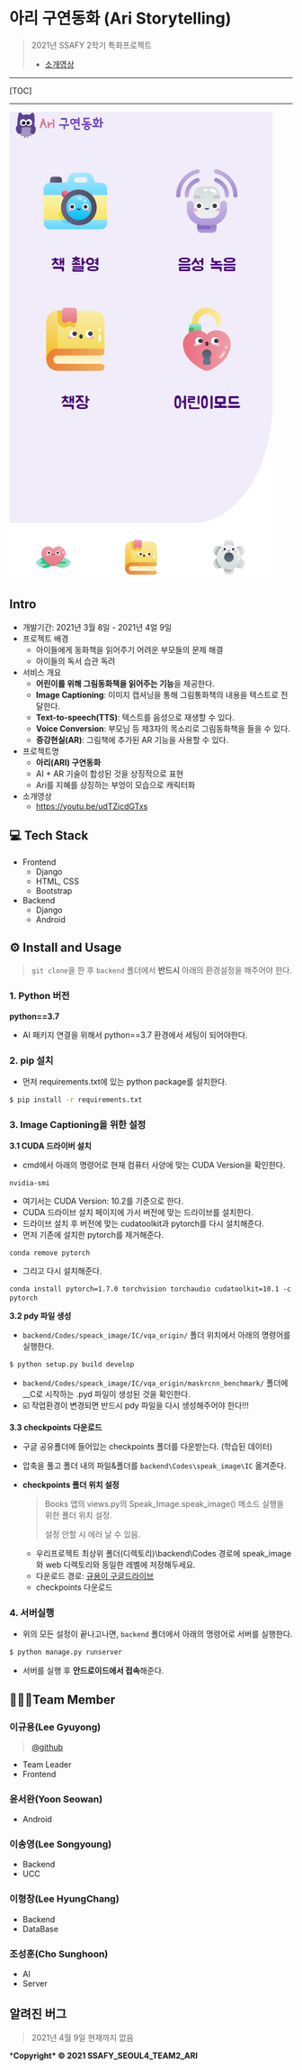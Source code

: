 # 아리 구연동화 (Ari Storytelling)

>2021년 SSAFY 2학기 특화프로젝트
>
>- [소개영상](https://youtu.be/udTZicdGTxs)

---

[TOC]

---

![Ari Storytelling](Docs/img/index.png)



## Intro

- 개발기간: 2021년 3월 8일 - 2021년 4얼 9일
- 프로젝트 배경
  - 아이들에게 동화책을 읽어주기 어려운 부모들의 문제 해결
  - 아이들의 독서 습관 독려
- 서비스 개요
  - **어린이를 위해 그림동화책을 읽어주는 기능**을 제공한다.
  - **Image Captioning**: 이미지 캡셔닝을 통해 그림통화책의 내용을 텍스트로 전달한다.
  - **Text-to-speech(TTS)**: 텍스트를 음성으로 재생할 수 있다.
  - **Voice Conversion**: 부모님 등 제3자의 목소리로 그림동화책을 들을 수 있다.
  - **증강현실(AR)**: 그림책에 추가된 AR 기능을 사용할 수 있다.
- 프로젝트명
  - **아리(ARI) 구연동화**
  - AI + AR 기술이 합성된 것을 상징적으로 표현
  - Ari를 지혜를 상징하는 부엉이 모습으로 캐릭터화
- 소개영상
  - https://youtu.be/udTZicdGTxs


## :computer: Tech Stack

- Frontend
  - Django
  - HTML, CSS
  - Bootstrap
- Backend
  - Django
  - Android



## :gear: Install and Usage

> `git clone`을 한 후 `backend` 폴더에서 **반드시** 아래의 환경설정을 해주어야 한다.

### 1. Python 버전

**python==3.7**

- AI 패키지 연결을 위해서 python==3.7 환경에서 세팅이 되어야한다.

### 2. pip 설치

- 먼저 requirements.txt에 있는 python package를 설치한다.

```bash
$ pip install -r requirements.txt
```

### 3. Image Captioning을 위한 설정

**3.1 CUDA 드라이버 설치**

- cmd에서 아래의 명령어로 현재 컴퓨터 사양에 맞는 CUDA Version을 확인한다.

```
nvidia-smi
```

- 여기서는 CUDA Version: 10.2를 기준으로 한다.
- CUDA 드라이브 설치 페이지에 가서 버전에 맞는 드라이브를 설치한다.
- 드라이브 설치 후 버전에 맞는 cudatoolkit과 pytorch를 다시 설치해준다.
- 먼저 기존에 설치한 pytorch를 제거해준다.

```
conda remove pytorch
```

- 그리고 다시 설치해준다.

```
conda install pytorch=1.7.0 torchvision torchaudio cudatoolkit=10.1 -c pytorch
```

**3.2 pdy 파일 생성**

- `backend/Codes/speack_image/IC/vqa_origin/` 폴더 위치에서 아래의 명령어를 실행한다.

```bash
$ python setup.py build develop
```

- `backend/Codes/speack_image/IC/vqa_origin/maskrcnn_benchmark/` 폴더에 __C로 시작하는 .pyd 파일이 생성된 것을 확인한다.
- :ballot_box_with_check: 작업환경이 변경되면 반드시 pdy 파일을 다시 생성해주어야 한다!!!

**3.3 checkpoints 다운로드**

- 구글 공유폴더에 들어있는 checkpoints 폴더를 다운받는다. (학습된 데이터)

- 압축을 풀고 폴더 내의 파일&폴더를 `backend\Codes\speak_image\IC` 옮겨준다.

- **checkpoints 폴더 위치 설정**

  > Books 앱의 views.py의 Speak_Image.speak_image() 메소드 실행을 위한 폴더 위치 설정.
  >
  > 설정 안할 시 에러 날 수 있음.

  - 우리프로젝트 최상위 폴더(디렉토리)\backend\Codes 경로에 speak_image와 web 디렉토리와 동일한 레벨에 저장해두세요.
  - 다운로드 경로: [규용이 구글드라이브](https://drive.google.com/drive/folders/1_X6ySvYQPWw9MSHc9xnqGRsA2F38D9NP)
  - checkpoints 다운로드

### 4. 서버실행

- 위의 모든 설정이 끝나고나면, `backend` 폴더에서 아래의 명령어로 서버를 실행한다.

```bash
$ python manage.py runserver
```

- 서버를 실행 후 **안드로이드에서 접속**해준다.



## :family_man_woman_boy:Team Member

### 이규용(Lee Gyuyong)

> [@github](https://github.com/gyuyong290)

- Team Leader
- Frontend

### 윤서완(Yoon Seowan)

- Android

### 이송영(Lee Songyoung)

- Backend
- UCC

### 이형창(Lee HyungChang)

- Backend
- DataBase

### 조성훈(Cho Sunghoon)

- AI
- Server



## 알려진 버그

> 2021년 4월 9일 현재까지 없음



***Copyright\* © 2021 SSAFY_SEOUL4_TEAM2_ARI**

